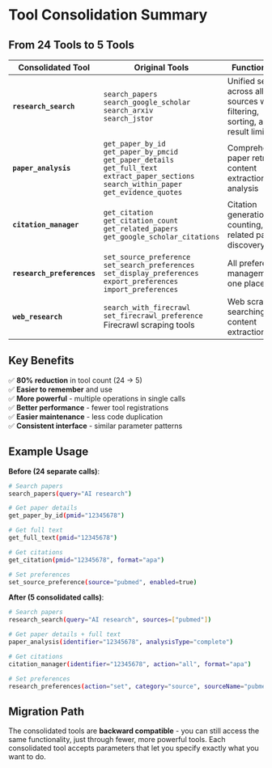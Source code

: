 # Tool Consolidation Summary

## From 24 Tools to 5 Tools

| Consolidated Tool | Original Tools | Functionality |
|------------------|----------------|---------------|
| **`research_search`** | `search_papers`<br>`search_google_scholar`<br>`search_arxiv`<br>`search_jstor` | Unified search across all sources with filtering, sorting, and result limits |
| **`paper_analysis`** | `get_paper_by_id`<br>`get_paper_by_pmcid`<br>`get_paper_details`<br>`get_full_text`<br>`extract_paper_sections`<br>`search_within_paper`<br>`get_evidence_quotes` | Comprehensive paper retrieval, content extraction, and analysis |
| **`citation_manager`** | `get_citation`<br>`get_citation_count`<br>`get_related_papers`<br>`get_google_scholar_citations` | Citation generation, counting, and related paper discovery |
| **`research_preferences`** | `set_source_preference`<br>`set_search_preferences`<br>`set_display_preferences`<br>`export_preferences`<br>`import_preferences` | All preference management in one place |
| **`web_research`** | `search_with_firecrawl`<br>`set_firecrawl_preference`<br>Firecrawl scraping tools | Web scraping, searching, and content extraction |

## Key Benefits

✅ **80% reduction** in tool count (24 → 5)  
✅ **Easier to remember** and use  
✅ **More powerful** - multiple operations in single calls  
✅ **Better performance** - fewer tool registrations  
✅ **Easier maintenance** - less code duplication  
✅ **Consistent interface** - similar parameter patterns  

## Example Usage

**Before (24 separate calls)**:
```bash
# Search papers
search_papers(query="AI research")

# Get paper details  
get_paper_by_id(pmid="12345678")

# Get full text
get_full_text(pmid="12345678")

# Get citations
get_citation(pmid="12345678", format="apa")

# Set preferences
set_source_preference(source="pubmed", enabled=true)
```

**After (5 consolidated calls)**:
```bash
# Search papers
research_search(query="AI research", sources=["pubmed"])

# Get paper details + full text
paper_analysis(identifier="12345678", analysisType="complete")

# Get citations
citation_manager(identifier="12345678", action="all", format="apa")

# Set preferences
research_preferences(action="set", category="source", sourceName="pubmed", enabled=true)
```

## Migration Path

The consolidated tools are **backward compatible** - you can still access the same functionality, just through fewer, more powerful tools. Each consolidated tool accepts parameters that let you specify exactly what you want to do.
